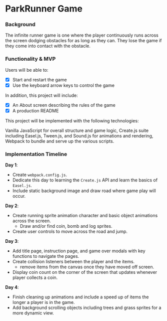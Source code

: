 # ParkRunner Game #

### Background

The infinite runner game is one where the player continuously runs across the screen dodging obstacles for as long as they can.  They lose the game if they come into contact with the obstacle.

### Functionality & MVP

Users will be able to:

- [x] Start and restart the game
- [x] Use the keyboard arrow keys to control the game

In addition, this project will include:

- [x] An About screen describing the rules of the game
- [x] A production README   

This project will be implemented with the following technologies:

Vanilla JavaScript for overall structure and game logic, Create.js suite including Easel.js, Tween.js, and Sound.js  for animations and rendering, Webpack to bundle and serve up the various scripts.

### Implementation Timeline

**Day 1**:
- Create `webpack.config.js`.
- Dedicate this day to learning the `Create.js` API and learn the basics of `Easel.js`.
- Include static background image and draw road where game play will occur.

**Day 2**:   
- Create running sprite animation character and basic object animations across the screen.  
  * Draw and/or find coin, bomb and log sprites.
- Create user controls to move across the road and jump.  

**Day 3**:
- Add title page, instruction page, and game over modals with key functions to navigate the pages.  
- Create collision listeners between the player and the items.
  * remove items from the canvas once they have moved off screen.
- Display coin count on the corner of the screen that updates whenever player collects a coin.


**Day 4**:
- Finish cleaning up animations and include a speed up of items the longer a player is in the game.  
- Add background scrolling objects including trees and grass sprites for a more dynamic view.

